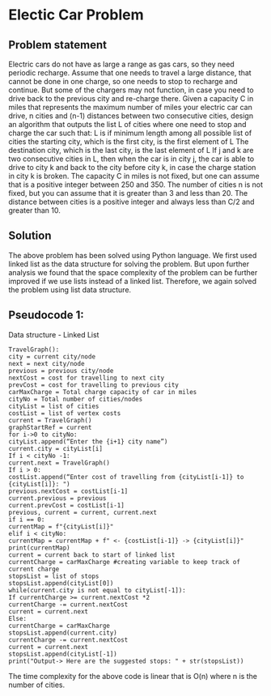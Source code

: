 # Electic Car Problem

## Problem statement
Electric cars do not have as large a range as gas cars, so they need periodic recharge. Assume
that one needs to travel a large distance, that cannot be done in one charge, so one needs to
stop to recharge and continue. But some of the chargers may not function, in case you need to
drive back to the previous city and re-charge there. Given a capacity C in miles that represents
the maximum number of miles your electric car can drive, n cities and (n-1) distances between
two consecutive cities, design an algorithm that outputs the list L of cities where one need to
stop and charge the car such that:
L is if minimum length among all possible list of cities
the starting city, which is the first city, is the first element of L
The destination city, which is the last city, is the last element of L
If j and k are two consecutive cities in L, then when the car is in city j, the car is able to drive to
city k and back to the city before city k, in case the charge station in city k is broken.
The capacity C in miles is not fixed, but one can assume that is a positive integer between 250
and 350. The number of cities n is not fixed, but you can assume that it is greater than 3 and
less than 20. The distance between cities is a positive integer and always less than C/2 and
greater than 10.
## Solution
The above problem has been solved using Python language. We first used linked list as the
data structure for solving the problem. But upon further analysis we found that the space
complexity of the problem can be further improved if we use lists instead of a linked list.
Therefore, we again solved the problem using list data structure.
## Pseudocode 1:
Data structure - Linked List
```
TravelGraph():
city = current city/node
next = next city/node
previous = previous city/node
nextCost = cost for travelling to next city
prevCost = cost for travelling to previous city
carMaxCharge = Total charge capacity of car in miles
cityNo = Total number of cities/nodes
cityList = list of cities
costList = list of vertex costs
current = TravelGraph()
graphStartRef = current
for i->0 to cityNo:
cityList.append(“Enter the {i+1} city name”)
current.city = cityList[i]
If i < cityNo -1:
current.next = TravelGraph()
If i > 0:
costList.append(“Enter cost of travelling from {cityList[i-1]} to {cityList[i]}: ")
previous.nextCost = costList[i-1]
current.previous = previous
current.prevCost = costList[i-1]
previous, current = current, current.next
if i == 0:
currentMap = f"{cityList[i]}"
elif i < cityNo:
currentMap = currentMap + f" <- {costList[i-1]} -> {cityList[i]}"
print(currentMap)
current = current back to start of linked list
currentCharge = carMaxCharge #creating variable to keep track of current charge
stopsList = list of stops
stopsList.append(cityList[0])
while(current.city is not equal to cityList[-1]):
If currentCharge >= current.nextCost *2
currentCharge -= current.nextCost
current = current.next
Else:
currentCharge = carMaxCharge
stopsList.append(current.city)
currentCharge -= current.nextCost
current = current.next
stopsList.append(cityList[-1])
print("Output-> Here are the suggested stops: " + str(stopsList))
```
The time complexity for the above code is linear that is O(n) where n is the number of cities.
